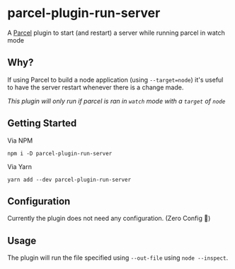 # parcel-plugin-run-server

A [Parcel](https://parceljs.org/) plugin to start (and restart) a server while running parcel in watch mode

## Why?

If using Parcel to build a node application (using `--target=node`) it's useful to have the server restart whenever there is a change made.

_This plugin will only run if parcel is ran in `watch` mode with a `target` of `node`_

## Getting Started

Via NPM

```
npm i -D parcel-plugin-run-server
```

Via Yarn

```
yarn add --dev parcel-plugin-run-server
```

## Configuration

Currently the plugin does not need any configuration. (Zero Config 🎉)

## Usage

The plugin will run the file specified using `--out-file` using `node --inspect`.

